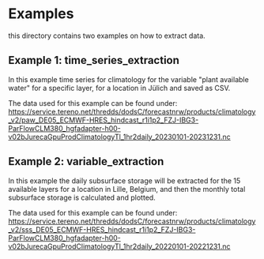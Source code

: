 # Examples

this directory contains two examples on how to extract data.

## Example 1: time_series_extraction

In this example time series for climatology for the variable "plant available water" for a specific layer, for a location in Jülich and saved as CSV.

The data used for this example can be found under: https://service.tereno.net/thredds/dodsC/forecastnrw/products/climatology_v2/paw_DE05_ECMWF-HRES_hindcast_r1i1p2_FZJ-IBG3-ParFlowCLM380_hgfadapter-h00-v02bJurecaGpuProdClimatologyTl_1hr2daily_20230101-20231231.nc


## Example 2: variable_extraction

In this example the daily subsurface storage will be extracted for the 15 available layers for a location in Lille, Belgium, and then the monthly total subsurface storage is calculated and plotted.

The data used for this example can be found under: https://service.tereno.net/thredds/dodsC/forecastnrw/products/climatology_v2/sss_DE05_ECMWF-HRES_hindcast_r1i1p2_FZJ-IBG3-ParFlowCLM380_hgfadapter-h00-v02bJurecaGpuProdClimatologyTl_1hr2daily_20220101-20221231.nc

